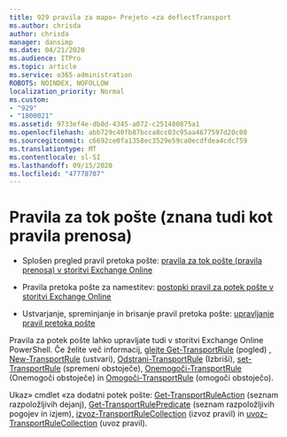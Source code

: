 ```yaml
---
title: 929 pravila za mapo» Prejeto «za deflectTransport
ms.author: chrisda
author: chrisda
manager: dansimp
ms.date: 04/21/2020
ms.audience: ITPro
ms.topic: article
ms.service: o365-administration
ROBOTS: NOINDEX, NOFOLLOW
localization_priority: Normal
ms.custom:
- "929"
- "1800021"
ms.assetid: 9733ef4e-db8d-4345-a072-c251480875a1
ms.openlocfilehash: abb729c40fb87bcca8cc03c95aa4677597d20c08
ms.sourcegitcommit: c6692ce0fa1358ec3529e59ca0ecdfdea4cdc759
ms.translationtype: MT
ms.contentlocale: sl-SI
ms.lasthandoff: 09/15/2020
ms.locfileid: "47778707"
---
```

# <a name="mail-flow-rules-also-known-as-transport-rules"></a>Pravila za tok pošte (znana tudi kot pravila prenosa)

- Splošen pregled pravil pretoka pošte: [pravila za tok pošte (pravila prenosa) v storitvi Exchange Online](https://technet.microsoft.com/library/jj919238.aspx)

- Pravila pretoka pošte za namestitev: [postopki pravil za potek pošte v storitvi Exchange Online](https://technet.microsoft.com/library/dn600436.aspx)

- Ustvarjanje, spreminjanje in brisanje pravil pretoka pošte: [upravljanje pravil pretoka pošte](https://technet.microsoft.com/library/jj657505.aspx)

Pravila za potek pošte lahko upravljate tudi v storitvi Exchange Online PowerShell. Če želite več informacij, [glejte Get-TransportRule](https://docs.microsoft.com/powershell/module/exchange/policy-and-compliance/get-transportrule) (pogled) [, New-TransportRule](https://docs.microsoft.com/powershell/module/exchange/policy-and-compliance/new-transportrule) (ustvari), [Odstrani-TransportRule](https://docs.microsoft.com/powershell/module/exchange/policy-and-compliance/remove-transportrule) (Izbriši), [set-TransportRule](https://docs.microsoft.com/powershell/module/exchange/policy-and-compliance/set-transportrule) (spremeni obstoječe), [Onemogoči-TransportRule](https://docs.microsoft.com/powershell/module/exchange/policy-and-compliance/disable-transportrule) (Onemogoči obstoječe) in [Omogoči-TransportRule](https://docs.microsoft.com/powershell/module/exchange/policy-and-compliance/enable-transportrule) (omogoči obstoječo).

Ukaz» cmdlet «za dodatni potek pošte: [Get-TransportRuleAction](https://docs.microsoft.com/powershell/module/exchange/policy-and-compliance/get-transportruleaction) (seznam razpoložljivih dejanj), [Get-TransportRulePredicate](https://docs.microsoft.com/powershell/module/exchange/policy-and-compliance/get-transportrulepredicate) (seznam razpoložljivih pogojev in izjem), [izvoz-TransportRuleCollection](https://docs.microsoft.com/powershell/module/exchange/policy-and-compliance/export-transportrulecollection) (izvoz pravil) in [uvoz-TransportRuleCollection](https://docs.microsoft.com/powershell/module/exchange/policy-and-compliance/import-transportrulecollection) (uvoz pravil).
